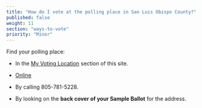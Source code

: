 ```yaml
---
title: "How do I vote at the polling place in San Luis Obispo County?"
published: false
weight: 11
section: "ways-to-vote"
priority: "Minor"
---
```


Find your polling place:  

- In the [My Voting Location](#section-my-polling-place) section of this site.  

- [Online](https://clerk.slocounty.ca.gov/pollingplace/)  

- By calling 805-781-5228.  

- By looking on the **back cover of your Sample Ballot** for the address.  
